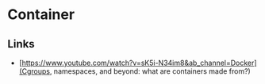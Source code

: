 # Container

## Links
* [https://www.youtube.com/watch?v=sK5i-N34im8&ab_channel=Docker](Cgroups, namespaces, and beyond: what are containers made from?)